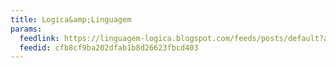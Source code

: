 ```yaml
---
title: Logica&amp;Linguagem
params:
  feedlink: https://linguagem-logica.blogspot.com/feeds/posts/default?alt=rss
  feedid: cfb8cf9ba202dfab1b8d26623fbcd403
---
```


